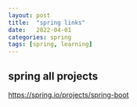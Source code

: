 ```yaml
---
layout: post
title:  "spring links"
date:   2022-04-01
categories: spring
tags: [spring, learning]
---
```



## spring all projects

<https://spring.io/projects/spring-boot>

## 
